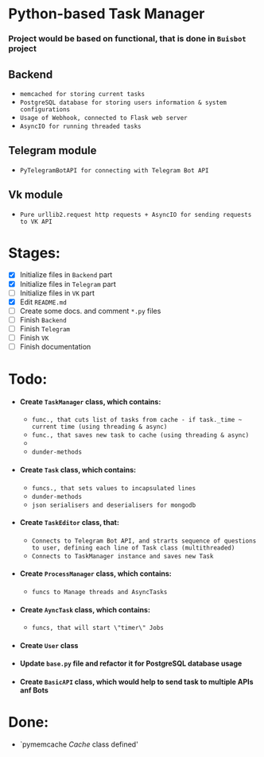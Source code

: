 # Python-based Task Manager

### Project would be based on functional, that is done in `Buisbot` project

## Backend
- `memcached for storing current tasks`
- `PostgreSQL database for storing users information & system configurations`
- `Usage of Webhook, connected to Flask web server`
- `AsyncIO for running threaded tasks`

## Telegram module
- `PyTelegramBotAPI for connecting with Telegram Bot API`

## Vk module
- `Pure urllib2.request http requests + AsyncIO for sending requests to VK API`

# Stages:
- [x] Initialize files in `Backend` part
- [x] Initialize files in `Telegram` part
- [ ] Initialize files in `VK` part
- [x] Edit `README.md`
- [ ] Create some docs. and comment `*.py` files
- [ ] Finish `Backend`
- [ ] Finish `Telegram`
- [ ] Finish `VK`
- [ ] Finish documentation

# Todo:
- #### Create `TaskManager` class, which contains:
  - `func., that cuts list of tasks from cache - if task._time ~ current time (using threading & async)`
  - `func., that saves new task to cache (using threading & async)`
  - 
  - `dunder-methods`
- #### Create `Task` class, which contains:
  - `funcs., that sets values to incapsulated lines`
  - `dunder-methods`
  - `json serialisers and deserialisers for mongodb`
- #### Create `TaskEditor` class, that:
  - `Connects to Telegram Bot API, and strarts sequence of questions to user, defining each line of Task class (multithreaded)`
  - `Connects to TaskManager instance and saves new Task`
- #### Create `ProcessManager` class, which contains:
  - `funcs to Manage threads and AsyncTasks`
- #### Create `AyncTask` class, which contains:
  - `funcs, that will start \"timer\" Jobs`
- #### Create `User` class
- #### Update `base.py` file and refactor it for PostgreSQL database usage
- #### Create `BasicAPI` class, which would help to send task to multiple APIs anf Bots
  
# Done:
  - `pymemcache *Cache* class defined'
  
